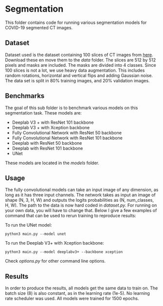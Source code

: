 # Segmentation
This folder contains code for running various segmentation models for COVID-19 segmented CT images. 

## Dataset
Dataset used is the dataset containing 100 slices of CT images from [here](http://medicalsegmentation.com/covid19/). Download these en move them to the *data* folder. The slices are 512 by 512 pixels and masks are included. The masks are divided into 4 classes. Since 100 slices is not a lot, we use heavy data augmentation. This includes random rotations, horizontal and vertical flips and adding Gaussian noise. The data set is split in 80% training images, and 20% validation images.

## Benchmarks
 The goal of this sub folder is to benchmark various models on this segmentation task. These models are:

 - Deeplab V3 + with ResNet 101 backbone
 - Deeplab V3 + with Xception backbone
 - Fully Convolutional Network with ResNet 50 backbone
 - Fully Convolutional Network with ResNet 101 backbone
 - Deeplab with ResNet 50 backbone
 - Deeplab with ResNet 101 backbone
 - UNet

These models are located in the *models* folder. 

## Usage
The fully convolutional models can take an input image of any dimension, as long as it has three input channels. The network takes as input an image of shape (N, 3, H, W) and outputs the logits probabilities as (N, num_classes, H, W). The path to the data is now hard coded in *dataset.py*. For running on your own data, you will have to change that. Below I give a few examples of command that can be used to rerun training to reproduce results:

To run the UNet model:

`python3 main.py --model unet` 

To run the Deeplab V3+ with Xception backbone:

`python3 main.py --model deeplabv3+ --backbone xception`

Check *options.py* for other command line options. 

## Results
In order to produce the results, all models get the same data to train on. The batch size (8) is also constant, as in the learning rate (1e-5). No learning rate scheduler was used. All models were trained for 1500 epochs. 




